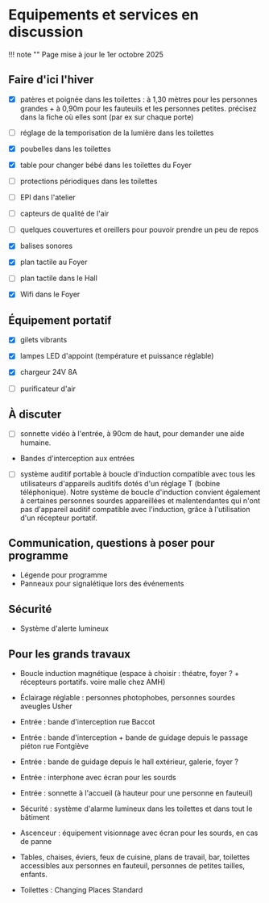 # Equipements et services en discussion
!!! note ""
    Page mise à jour le 1er octobre 2025

## Faire d'ici l'hiver
- [x] patères et poignée dans les toilettes : à 1,30 mètres pour les personnes grandes + à 0,90m pour les fauteuils et les personnes petites. précisez dans la fiche où elles sont (par ex sur chaque porte)
- [ ] réglage de la temporisation de la lumière dans les toilettes
- [x] poubelles dans les toilettes
- [x] table pour changer bébé dans les toilettes du Foyer
- [ ] protections périodiques dans les toilettes

- [ ] EPI dans l'atelier

- [ ] capteurs de qualité de l'air

- [ ] quelques couvertures et oreillers pour pouvoir prendre un peu de repos

- [x] balises sonores
- [x] plan tactile au Foyer
- [ ] plan tactile dans le Hall

- [x] Wifi dans le Foyer


## Équipement portatif 
- [x] gilets vibrants
- [x] lampes LED d'appoint (température et puissance réglable)
- [x] chargeur 24V 8A
- [ ] purificateur d'air


## À discuter
- [ ] sonnette vidéo à l'entrée, à 90cm de haut, pour demander une aide humaine.
- Bandes d'interception aux entrées
- [ ] système auditif portable à boucle d'induction compatible avec tous les utilisateurs d'appareils auditifs dotés d'un réglage T (bobine téléphonique). Notre système de boucle d'induction convient également à certaines personnes sourdes appareillées et malentendantes qui n'ont pas d'appareil auditif compatible avec l'induction, grâce à l'utilisation d'un récepteur portatif.

## Communication, questions à poser pour programme
- Légende pour programme
- Panneaux pour signalétique lors des événements

## Sécurité
- Système d'alerte lumineux 

## Pour les grands travaux
- Boucle induction magnétique (espace à choisir : théatre, foyer ? + récepteurs portatifs. voire malle chez AMH)

- Éclairage réglable : personnes photophobes, personnes sourdes aveugles Usher

- Entrée : bande d'interception rue Baccot
- Entrée : bande d'interception + bande de guidage depuis le passage piéton rue Fontgiève
- Entrée : bande de guidage depuis le hall extérieur, galerie, foyer ?

- Entrée : interphone avec écran pour les sourds
- Entrée : sonnette à l'accueil (à hauteur pour une personne en fauteuil)

- Sécurité : système d'alarme lumineux dans les toilettes et dans tout le bâtiment

- Ascenceur : équipement visionnage avec écran pour les sourds, en cas de panne

- Tables, chaises, éviers, feux de cuisine, plans de travail, bar, toilettes accessibles aux personnes en fauteuil, personnes de petites tailles, enfants.

- Toilettes : Changing Places Standard